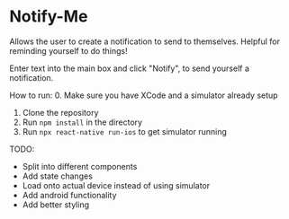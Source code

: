# Notify-Me
Allows the user to create a notification to send to themselves.  Helpful for reminding yourself to do things! 

Enter text into the main box and click "Notify", to send yourself a notification.

How to run:
0. Make sure you have XCode and a simulator already setup
1. Clone the repository
2. Run `npm install` in the directory
3. Run `npx react-native run-ios` to get simulator running

TODO: 
  - Split into different components
  - Add state changes
  - Load onto actual device instead of using simulator
  - Add android functionality
  - Add better styling
